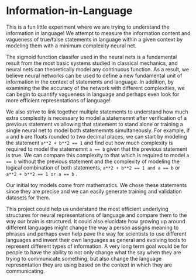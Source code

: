 # Information-in-Language
This is a fun little experiment where we are trying to understand the information in language! We attempt to measure the information content and vagueness of true/false statements in language within a given context by modeling them with a minimum complexity neural net.

The sigmoid function classifer used in the neural nets is a fundamental result from the most basic systems studied in classical mechanics, and neural nets can theoretically model any continuous function. As a result, we believe neural networks can be used to define a new fundamental unit of information in the context of statements and language. In addition, by examining the the accuracy of the network with different complexities, we can begin to quantify vagueness in language and perhaps even look for more efficient representations of language!

We also strive to link together multiple statements to understand how much extra complexity is necessary to model a statememnt after verification of a previous statement vs allowing that statement to stand alone or training a single neural net to model both statememnts simultaneously. For example, if `a` and `b` are floats rounded to two decimal places, we can start by modeling the statement `a**2 + b**2 == 1` and find out how much complexity is required to model the statememnt `a == b` given that the previous statement is true. We can compare this complexity to that which is required to model `a == b` without the previous statement and the complexity of modeling the logical combination of both statements, `a**2 + b**2 == 1 and a == b` or `a**2 + b**2 == 1 or a == b` . 

Our initial toy models come from mathematics. We chose these statements since they are precise and we can easily generate training and validation datasets for them. 

This project could help us understand the most efficient underlying structures for neural representations of language and compare them to the way our brain is structured. It could also elucidate how growing up around different languages might change the way a person assigns meaning to phrases and perhaps even help pave the way for scientists to use different languages and invent their own languages as general and evolving tools to represent different types of information. A very long term goal would be for people to have the ability to not only change what the say when they are trying to communicate something, but also change the language representation they are using based on the context in which they are communicating.  
